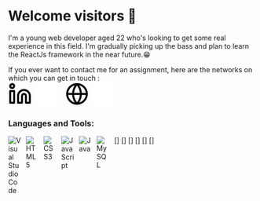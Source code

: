 # Welcome visitors 👋

<!--
**Ben80850/Ben80850** is a ✨ _special_ ✨ repository because its `README.md` (this file) appears on your GitHub profile.-->


I'm a young web developer aged 22 who's looking to get some real experience in this field.
I'm gradually picking up the bass and plan to learn the ReactJs framework in the near future.😁

If you ever want to contact me for an assignment, here are the networks on which you can get in touch : 
</br>
[![img_contact](./img/linkedin-light.svg)](https://www.linkedin.com/in/benjamin-s-08a572227/#gh-light-mode-only)
[![img_contact](./img/linkedin-dark.svg)](https://www.linkedin.com/in/benjamin-s-08a572227/#gh-dark-mode-only)
&nbsp;&nbsp;
[![img_contact](./img/globe-light.svg)](mailto:benjamisara329@gmail.com#gh-light-mode-only)
[![img_contact](./img/globe-dark.svg)](mailto:benjamisara329@gmail.com#gh-dark-mode-only)



### Languages and Tools:

[<img align="left" alt="Visual Studio Code" width="26px" src="https://cdn.jsdelivr.net/gh/devicons/devicon/icons/vscode/vscode-original.svg" style="padding-right:10px;" />]
[<img align="left" alt="HTML5" width="26px" src="https://cdn.jsdelivr.net/gh/devicons/devicon/icons/html5/html5-original.svg" style="padding-right:10px;" />]
[<img align="left" alt="CSS3" width="26px" src="https://cdn.jsdelivr.net/gh/devicons/devicon/icons/css3/css3-original.svg" style="padding-right:10px;" />]
[<img align="left" alt="JavaScript" width="26px" src="https://cdn.jsdelivr.net/gh/devicons/devicon/icons/javascript/javascript-original.svg" style="padding-right:10px;" />]
[<img align="left" alt="Java" width="26px" src="https://cdn.jsdelivr.net/gh/devicons/devicon/icons/java/java-original.svg" style="padding-right:10px;" />]
[<img align="left" alt="MySQL" width="26px" src="https://cdn.jsdelivr.net/gh/devicons/devicon/icons/mysql/mysql-original.svg" style="padding-right:10px;" />]
</br>